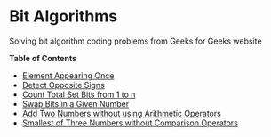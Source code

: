 # Bit Algorithms
Solving bit algorithm coding problems from Geeks for Geeks website

**Table of Contents**

* [Element Appearing Once](http://www.geeksforgeeks.org/find-the-element-that-appears-once/)
* [Detect Opposite Signs](http://www.geeksforgeeks.org/detect-if-two-integers-have-opposite-signs/)
* [Count Total Set Bits from 1 to n](http://www.geeksforgeeks.org/count-total-set-bits-in-all-numbers-from-1-to-n/)
* [Swap Bits in a Given Number](http://www.geeksforgeeks.org/swap-bits-in-a-given-number/)
* [Add Two Numbers without using Arithmetic Operators](http://www.geeksforgeeks.org/add-two-numbers-without-using-arithmetic-operators/)
* [Smallest of Three Numbers without Comparison Operators](http://www.geeksforgeeks.org/smallest-of-three-integers-without-comparison-operators/)
